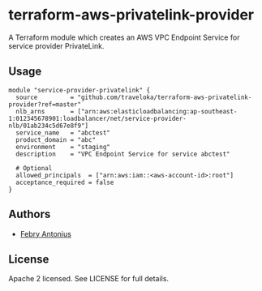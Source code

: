 terraform-aws-privatelink-provider
====================================

A Terraform module which creates an AWS VPC Endpoint Service for service provider PrivateLink.

Usage
-----

```hcl
module "service-provider-privatelink" {
  source         = "github.com/traveloka/terraform-aws-privatelink-provider?ref=master"
  nlb_arns       = ["arn:aws:elasticloadbalancing:ap-southeast-1:012345678901:loadbalancer/net/service-provider-nlb/01ab234c5d67e8f9"]
  service_name   = "abctest"
  product_domain = "abc"
  environment    = "staging"
  description    = "VPC Endpoint Service for service abctest"

  # Optional
  allowed_principals  = ["arn:aws:iam::<aws-account-id>:root"]
  acceptance_required = false
}
```

Authors
-------

- [Febry Antonius](https://github.com/febryantonius)

License
-------

Apache 2 licensed. See LICENSE for full details.
